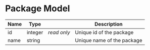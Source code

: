 # Package Model

| Name          | Type                      |               | Description               |
|---------------|---------------------------|---------------|---------------------------|
| id            | integer                   | _read only_   | Unique id of the package  |
| name          | string                    |               | Unique name of the package|
